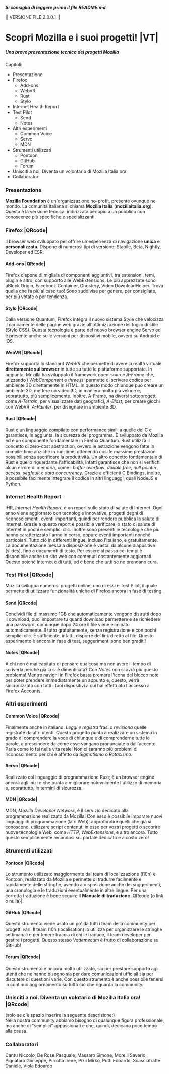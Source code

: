 **_Si consiglia di leggere prima il file README.md_**

|| VERSIONE FILE 2.0.0.1 ||

# Scopri Mozilla e i suoi progetti!  |VT|

##### Una breve presentazione tecnica dei progetti Mozilla

Capitoli:
* Presentazione
* Firefox
    * Add-ons
    * WebVR
    * Rust
    * Stylo
* Internet Health Report
* Test Pilot
    * Send
    * Notes
* Altri esperimenti
    * Common Voice
    * Servo
    * MDN
* Strumenti utilizzati
    * Pontoon
    * GitHub
    * Forum
* Unisciti a noi. Diventa un volontario di Mozilla Italia ora!
* Collaboratori

### Presentazione
**Mozilla Foundation** è un'organizzazione no-profit, presente ovunque nel mondo. La comunità italiana si chiama **Mozilla Italia** (**mozillaitalia.org**).
Questa è la versione tecnica, indirizzata perlopiù a un pubblico con conoscenze più specifiche e specializzanti.

### Firefox |QRcode|
Il browser web sviluppato per offrire un'esperienza di navigazione **unica** e **personalizzata**.
Dispone di numerosi tipi di versione: Stabile, Beta, Nightly, Developer ed ESR.

#### Add-ons |QRcode|
Firefox dispone di migliaia di componenti aggiuntivi, tra estensioni, temi, plugin e altro, con supporto alle WebExtensions.
Le più apprezzate sono uBlock Origin, Facebook Container, Ghostery, Video DownloadHelper.
Trova quella che fa più al caso tuo!
Sono suddivise per genere, per consigliate, per più votate o per tendenza.

#### Stylo |QRcode|
Dalla versione Quantum, Firefox integra il nuovo sistema Style che velocizza il caricamente delle pagine web grazie all'ottimizzazione del foglio di stile (Stylo CSS).
Questa tecnologia è parte del nuovo browser engine Servo ed è presente anche sulle versioni per dispositivi mobile, ovvero su Android e iOS.  

#### WebVR |QRcode|
Firefox supporta lo standard _WebVR_ che permette di avere la realtà virtuale **direttamente sul browser** in tutte su tutte le piattaforme supportate.
In aggiunta, Mozilla ha sviluppato il framework open-source _A-Frame_ che, utizzando i _WebComponent_ e _three.js_, permette di scrivere codice per ambiente 3D direttamente in HTML.
In questo modo chiunque può creare un ambiente 3D, mettere un video 3D, in maniera molto più veloce e, soprattutto, più semplicemente.
Inoltre, A-Frame, ha diversi sottoprogetti come _A-Terrain_, per visualizzare dati geografici, _A-Blast_, per creare giochi con WebVR, _A-Painter_, per disegnare in ambiente 3D.

#### Rust |QRcode|
Rust è un linguaggio compilato con performance simili a quelle del C e garantisce, in aggiunta, la sicurezza del programma. È sviluppato da Mozilla ed è un componente fondamentale in Firefox Quantum.
Rust utilizza il concetto di zero-cost abstraction, ovvero le astrazione vengono fatte in compile-time anziché in run-time, ottenendo così le massime prestazioni possibili senza sacrificare la produttività.
Un altro concetto fondamentale di Rust è quello riguardante l'affidabilità, infatti garantisce che non si verifichi alcun errore di memoria, come i _buffer overflow_, _double free_, _null pointer_, _access_, _segfault_ e _data concurrency_.
Grazie a efficienti C Bindings, inoltre, è possibile facilmente integrare il codice in altri linguaggi, quali NodeJS e Python.

### Internet Health Report
IHR, _Internet Health Report_, è un report sullo stato di salute di Internet. Ogni anno viene aggiornato con tecnologie innovative, progetti degni di riconosciementi, eventi importanti, quindi per rendere pubblica la salute di Internet.
Grazie a questo report è possibile verificare lo stato di salute di Internet in pochi e semplici clic. Inoltre sono presenti le tecnologie che più hanno caratterizzato l'anno in corso, oppure eventi importanti nonché particolari.
Tutto ciò in differenti lingue, incluso l'Italiano, e gratuitamente.
La documentazione messa a disposizione è vasta: da alcune diapositive (slides), fino a documenti di testo. Per essere al passo coi tempi è disponibile anche un sito web con contenuti costantemente aggiornati.
Questo poiché Internet è di tutti, ed è bene che tutti se ne prendano cura.

### Test Pilot |QRcode|
Mozilla sviluppa numerosi progetti online, uno di essi è Test Pilot, il quale permette di utilizzare funzionalità uniche di Firefox ancora in fase di testing.

#### Send |QRcode|
Condividi file di massimo 1GB che automaticamente vengono distrutti dopo il download, puoi impostare tu quanti download permettere e se richiedere una password, comunque dopo 24 ore il file viene eliminato automaticamente.
Il tutto gratuitamente, senza registrazione e con pochi semplici clic.
È sufficiente, infatti, disporre del link diretto al file.
Questo esperimento è ancora in fase di test, suggerimenti sono ben graditi!

#### Notes |QRcode|
A chi non è mai capitato di pensare qualcosa ma non avere il tempo di scriverla perché già la si è dimenticata?
Con _Notes_ non si avrà più questo problema! Mentre navighi in Firefox basta premere l'icona del blocco note per poter prendere immediatamente un appunto e, questo, verrà sincronizzato con tutti i tuoi dispositivi a cui hai effettuato l'accesso a Firefox Accounts.

### Altri esperimenti

#### Common Voice |QRcode|
Finalmente anche in italiano. _Leggi e registra_ frasi o _revisiona_ quelle registrate da altri utenti. Questo progetto punta a realizzare un sistema in grado di comprendere la voce di chiunque e di comprenderne tutte le parole, a prescindere da come esse vangano pronunciate o dall'accento. Parla come lo fai nella vita reale!
Non ci saranno più problemi di riconoscimento per chi è affetto da _Sigmatismo_ o _Rotacismo_.

#### Servo |QRcode|
Realizzato col linguaggio di programmazione Rust; è un browser engine ancora agli inizi e che punta a migliorare notevolmente l'utilizzo di memoria e, soprattutto, in termini di sicurezza.

#### MDN |QRcode|
MDN, _Mozilla Developer Network_, è il servizio dedicato alla programmazione realizzato da Mozilla! Con esso è possibile imparare nuovi linguaggi di programmazione (lato Web), approfondire quelli che già si conoscono, utilizzare script contenuti in esso per vostri progetti o scoprire nuove tecnologie Web, come _HTTP_, _WebExtensions_, e altro ancora.
Tutto questo semplicemente recandosi sul portale dedicato e a costo zero!

### Strumenti utilizzati

#### Pontoon |QRcode|
Lo strumento utilizzato maggiormente dal team di localizzazione (l10n) è Pontoon, realizzato da Mozilla e permette di tradurre facilmente e rapidamente delle stringhe, avendo a disposizione anche dei suggerimenti, una cronologia e le traduzioni eventualmente in altre lingue.
Per una corretta traduzione è bene seguire il **Manuale di traduzione** |QRcode {o link o nulla}|.

#### GitHub |QRcode|
Questo strumento viene usato un po' da tutti i team della community per progetti vari. Il team l10n (localisation) lo utilizza per organizzare le stringhe settimanali e per tenere traccia di chi le traduce, il team developer per gestire i progetti. Questo stesso _Vademecum_ è frutto di collaborazione su GitHub!

#### Forum |QRcode|
Questo strumento è ancora molto utilizzato, sia per prestare supporto agli utenti che ne hanno bisogno sia per dare comunicazioni ufficiali sia per discutere di questioni varie.
Con questo strumento è anche possibile tenersi in continuo aggiornamento su tutto ciò che riguarda la community.

### Unisciti a noi. Diventa un volotario di Mozilla Italia ora! |QRcode|
(solo se c'è spazio inserire la seguente descrizione:)  
Nella nostra community abbiamo bisogno di qualunque figura professionale, ma anche di "semplici" appassionati e che, quindi, dedicano poco tempo alla causa.

### Collaboratori

Cantu Niccolo, De Rose Pasquale, Massaro Simone, Morelli Saverio, Pignataro Giuseppe, Pirrotta Irene, Pizii Mirko, Putti Edoardo, Scasciafratte Daniele, Viola Edoardo
